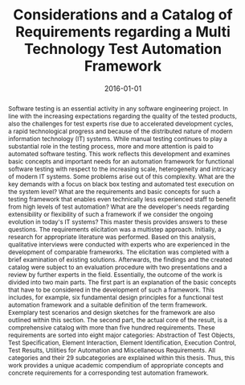 ---
abstract: 'Software testing is an essential activity in any software engineering project.
  In line with the increasing expectations regarding the quality of the tested products,
  also the challenges for test experts rise due to accelerated development cycles,
  a rapid technological progress and because of the distributed nature of modern information
  technology (IT) systems. While manual testing continues to play a substantial role
  in the testing process, more and more attention is paid to automated software testing.
  This work reflects this development and examines basic concepts and important needs
  for an automation framework for functional software testing with respect to the
  increasing scale, heterogeneity and intricacy of modern IT systems. Some problems
  arise out of this complexity. What are the key demands with a focus on black box
  testing and automated test execution on the system level? What are the requirements
  and basic concepts for such a testing framework that enables even technically less
  experienced staff to benefit from high levels of test automation? What are the developer''s
  needs regarding extensibility or flexibility of such a framework if we consider
  the ongoing evolution in today''s IT systems? This master thesis provides answers
  to these questions. The requirements elicitation was a multistep approach. Initially,
  a research for appropriate literature was performed. Based on this analysis, qualitative
  interviews were conducted with experts who are experienced in the development of
  comparable frameworks. The elicitation was completed with a brief examination of
  existing solutions. Afterwards, the findings and the created catalog were subject
  to an evaluation procedure with two presentations and a review by further experts
  in the field. Essentially, the outcome of the work is divided into two main parts.
  The first part is an explanation of the basic concepts that have to be considered
  in the development of such a framework. This includes, for example, six fundamental
  design principles for a functional test automation framework and a suitable definition
  of the term framework. Exemplary test scenarios and design sketches for the framework
  are also outlined within this section. The second part, the actual core of the result,
  is a comprehensive catalog with more than five hundred requirements. These requirements
  are sorted into eight major categories: Abstraction of Test Objects, Test Specification,
  Element Interaction, Element Identification, Execution Control, Test Results, Utilities
  for Automation and Miscellaneous Requirements. All categories and their 29 subcategories
  are explained within this thesis. Thus, this work provides a unique academic compendium
  of appropriate concepts and concrete requirements for a corresponding test automation
  framework.'
authors:
- Konrad Hammerl
date: '2016-01-01'
featured: false
publication_types:
- '7'
publishDate: '2016-01-01'
title: Considerations and a Catalog of Requirements regarding a Multi Technology Test
  Automation Framework
url_pdf: ''
---